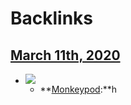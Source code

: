 
# Backlinks
## [March 11th, 2020](<March 11th, 2020.md>)
- ![](https://firebasestorage.googleapis.com/v0/b/firescript-577a2.appspot.com/o/imgs%2Fapp%2Fandyjgao%2FJM_7HIveI6?alt=media&token=07324de2-183d-486c-888e-b1ece9d7a066)
    - **[Monkeypod](<Monkeypod.md>):**h

